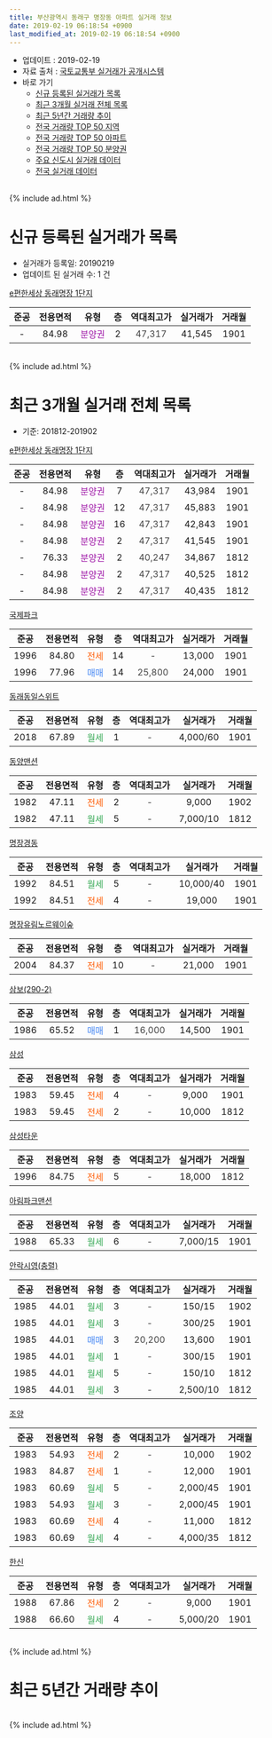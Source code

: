 ```yaml
---
title: 부산광역시 동래구 명장동 아파트 실거래 정보
date: 2019-02-19 06:18:54 +0900
last_modified_at: 2019-02-19 06:18:54 +0900
---
```


* 업데이트 : 2019-02-19
* 자료 출처 : [국토교통부 실거래가 공개시스템](http://rt.molit.go.kr)
* 바로 가기
    * [신규 등록된 실거래가 목록](#신규-등록된-실거래가-목록)
    * [최근 3개월 실거래 전체 목록](#최근-3개월-실거래-전체-목록)
    * [최근 5년간 거래량 추이](#최근-5년간-거래량-추이)
    * [전국 거래량 TOP 50 지역](https://inasie.github.io/apt-trade-info/최근-3개월-전국에서-가장-거래가-많이-발생한-지역)
    * [전국 거래량 TOP 50 아파트](https://inasie.github.io/apt-trade-info/최근-3개월-전국에서-가장-거래가-많이-발생한-아파트)
    * [전국 거래량 TOP 50 분양권](https://inasie.github.io/apt-trade-info/최근-3개월-전국에서-가장-거래가-많이-발생한-분양권)
    * [주요 신도시 실거래 데이터](https://inasie.github.io/apt-trade-info/주요-신도시)
    * [전국 실거래 데이터](https://inasie.github.io/apt-trade-info/전국)
<br>
{% include ad.html %}
<br>

# 신규 등록된 실거래가 목록
* 실거래가 등록일: 20190219
* 업데이트 된 실거래 수: 1 건


[e편한세상 동래명장 1단지](https://search.naver.com/search.naver?query=%EB%B6%80%EC%82%B0%EA%B4%91%EC%97%AD%EC%8B%9C+%EB%8F%99%EB%9E%98%EA%B5%AC+%EB%AA%85%EC%9E%A5%EB%8F%99+e%ED%8E%B8%ED%95%9C%EC%84%B8%EC%83%81+%EB%8F%99%EB%9E%98%EB%AA%85%EC%9E%A5+1%EB%8B%A8%EC%A7%80)

|준공|전용면적|유형|층|역대최고가|실거래가|거래월|
|:---:|:---:|:---:|:---:|:---:|:---:|:---:|
|-|84.98|<span style="color:#9C11A5">분양권</span>|2|<span style="color:#444444">47,317</span>|41,545|1901|


<br>
{% include ad.html %}
<br>

# 최근 3개월 실거래 전체 목록
* 기준: 201812-201902


[e편한세상 동래명장 1단지](https://search.naver.com/search.naver?query=%EB%B6%80%EC%82%B0%EA%B4%91%EC%97%AD%EC%8B%9C+%EB%8F%99%EB%9E%98%EA%B5%AC+%EB%AA%85%EC%9E%A5%EB%8F%99+e%ED%8E%B8%ED%95%9C%EC%84%B8%EC%83%81+%EB%8F%99%EB%9E%98%EB%AA%85%EC%9E%A5+1%EB%8B%A8%EC%A7%80)

|준공|전용면적|유형|층|역대최고가|실거래가|거래월|
|:---:|:---:|:---:|:---:|:---:|:---:|:---:|
|-|84.98|<span style="color:#9C11A5">분양권</span>|7|<span style="color:#444444">47,317</span>|43,984|1901|
|-|84.98|<span style="color:#9C11A5">분양권</span>|12|<span style="color:#444444">47,317</span>|45,883|1901|
|-|84.98|<span style="color:#9C11A5">분양권</span>|16|<span style="color:#444444">47,317</span>|42,843|1901|
|-|84.98|<span style="color:#9C11A5">분양권</span>|2|<span style="color:#444444">47,317</span>|41,545|1901|
|-|76.33|<span style="color:#9C11A5">분양권</span>|2|<span style="color:#444444">40,247</span>|34,867|1812|
|-|84.98|<span style="color:#9C11A5">분양권</span>|2|<span style="color:#444444">47,317</span>|40,525|1812|
|-|84.98|<span style="color:#9C11A5">분양권</span>|2|<span style="color:#444444">47,317</span>|40,435|1812|

[국제파크](https://search.naver.com/search.naver?query=%EB%B6%80%EC%82%B0%EA%B4%91%EC%97%AD%EC%8B%9C+%EB%8F%99%EB%9E%98%EA%B5%AC+%EB%AA%85%EC%9E%A5%EB%8F%99+%EA%B5%AD%EC%A0%9C%ED%8C%8C%ED%81%AC)

|준공|전용면적|유형|층|역대최고가|실거래가|거래월|
|:---:|:---:|:---:|:---:|:---:|:---:|:---:|
|1996|84.80|<span style="color:#ff5a00">전세</span>|14|<span style="color:#444444">-</span>|13,000|1901|
|1996|77.96|<span style="color:#4285f3">매매</span>|14|<span style="color:#444444">25,800</span>|24,000|1901|

[동래동일스위트](https://search.naver.com/search.naver?query=%EB%B6%80%EC%82%B0%EA%B4%91%EC%97%AD%EC%8B%9C+%EB%8F%99%EB%9E%98%EA%B5%AC+%EB%AA%85%EC%9E%A5%EB%8F%99+%EB%8F%99%EB%9E%98%EB%8F%99%EC%9D%BC%EC%8A%A4%EC%9C%84%ED%8A%B8)

|준공|전용면적|유형|층|역대최고가|실거래가|거래월|
|:---:|:---:|:---:|:---:|:---:|:---:|:---:|
|2018|67.89|<span style="color:#34a853">월세</span>|1|<span style="color:#444444">-</span>|4,000/60|1901|

[동양맨션](https://search.naver.com/search.naver?query=%EB%B6%80%EC%82%B0%EA%B4%91%EC%97%AD%EC%8B%9C+%EB%8F%99%EB%9E%98%EA%B5%AC+%EB%AA%85%EC%9E%A5%EB%8F%99+%EB%8F%99%EC%96%91%EB%A7%A8%EC%85%98)

|준공|전용면적|유형|층|역대최고가|실거래가|거래월|
|:---:|:---:|:---:|:---:|:---:|:---:|:---:|
|1982|47.11|<span style="color:#ff5a00">전세</span>|2|<span style="color:#444444">-</span>|9,000|1902|
|1982|47.11|<span style="color:#34a853">월세</span>|5|<span style="color:#444444">-</span>|7,000/10|1812|

[명장경동](https://search.naver.com/search.naver?query=%EB%B6%80%EC%82%B0%EA%B4%91%EC%97%AD%EC%8B%9C+%EB%8F%99%EB%9E%98%EA%B5%AC+%EB%AA%85%EC%9E%A5%EB%8F%99+%EB%AA%85%EC%9E%A5%EA%B2%BD%EB%8F%99)

|준공|전용면적|유형|층|역대최고가|실거래가|거래월|
|:---:|:---:|:---:|:---:|:---:|:---:|:---:|
|1992|84.51|<span style="color:#34a853">월세</span>|5|<span style="color:#444444">-</span>|10,000/40|1901|
|1992|84.51|<span style="color:#ff5a00">전세</span>|4|<span style="color:#444444">-</span>|19,000|1901|

[명장유림노르웨이숲](https://search.naver.com/search.naver?query=%EB%B6%80%EC%82%B0%EA%B4%91%EC%97%AD%EC%8B%9C+%EB%8F%99%EB%9E%98%EA%B5%AC+%EB%AA%85%EC%9E%A5%EB%8F%99+%EB%AA%85%EC%9E%A5%EC%9C%A0%EB%A6%BC%EB%85%B8%EB%A5%B4%EC%9B%A8%EC%9D%B4%EC%88%B2)

|준공|전용면적|유형|층|역대최고가|실거래가|거래월|
|:---:|:---:|:---:|:---:|:---:|:---:|:---:|
|2004|84.37|<span style="color:#ff5a00">전세</span>|10|<span style="color:#444444">-</span>|21,000|1901|

[삼보(290-2)](https://search.naver.com/search.naver?query=%EB%B6%80%EC%82%B0%EA%B4%91%EC%97%AD%EC%8B%9C+%EB%8F%99%EB%9E%98%EA%B5%AC+%EB%AA%85%EC%9E%A5%EB%8F%99+%EC%82%BC%EB%B3%B4%28290-2%29)

|준공|전용면적|유형|층|역대최고가|실거래가|거래월|
|:---:|:---:|:---:|:---:|:---:|:---:|:---:|
|1986|65.52|<span style="color:#4285f3">매매</span>|1|<span style="color:#444444">16,000</span>|14,500|1901|

[삼성](https://search.naver.com/search.naver?query=%EB%B6%80%EC%82%B0%EA%B4%91%EC%97%AD%EC%8B%9C+%EB%8F%99%EB%9E%98%EA%B5%AC+%EB%AA%85%EC%9E%A5%EB%8F%99+%EC%82%BC%EC%84%B1)

|준공|전용면적|유형|층|역대최고가|실거래가|거래월|
|:---:|:---:|:---:|:---:|:---:|:---:|:---:|
|1983|59.45|<span style="color:#ff5a00">전세</span>|4|<span style="color:#444444">-</span>|9,000|1901|
|1983|59.45|<span style="color:#ff5a00">전세</span>|2|<span style="color:#444444">-</span>|10,000|1812|

[삼성타운](https://search.naver.com/search.naver?query=%EB%B6%80%EC%82%B0%EA%B4%91%EC%97%AD%EC%8B%9C+%EB%8F%99%EB%9E%98%EA%B5%AC+%EB%AA%85%EC%9E%A5%EB%8F%99+%EC%82%BC%EC%84%B1%ED%83%80%EC%9A%B4)

|준공|전용면적|유형|층|역대최고가|실거래가|거래월|
|:---:|:---:|:---:|:---:|:---:|:---:|:---:|
|1996|84.75|<span style="color:#ff5a00">전세</span>|5|<span style="color:#444444">-</span>|18,000|1812|

[아림파크맨션](https://search.naver.com/search.naver?query=%EB%B6%80%EC%82%B0%EA%B4%91%EC%97%AD%EC%8B%9C+%EB%8F%99%EB%9E%98%EA%B5%AC+%EB%AA%85%EC%9E%A5%EB%8F%99+%EC%95%84%EB%A6%BC%ED%8C%8C%ED%81%AC%EB%A7%A8%EC%85%98)

|준공|전용면적|유형|층|역대최고가|실거래가|거래월|
|:---:|:---:|:---:|:---:|:---:|:---:|:---:|
|1988|65.33|<span style="color:#34a853">월세</span>|6|<span style="color:#444444">-</span>|7,000/15|1901|

[안락시영(충렬)](https://search.naver.com/search.naver?query=%EB%B6%80%EC%82%B0%EA%B4%91%EC%97%AD%EC%8B%9C+%EB%8F%99%EB%9E%98%EA%B5%AC+%EB%AA%85%EC%9E%A5%EB%8F%99+%EC%95%88%EB%9D%BD%EC%8B%9C%EC%98%81%28%EC%B6%A9%EB%A0%AC%29)

|준공|전용면적|유형|층|역대최고가|실거래가|거래월|
|:---:|:---:|:---:|:---:|:---:|:---:|:---:|
|1985|44.01|<span style="color:#34a853">월세</span>|3|<span style="color:#444444">-</span>|150/15|1902|
|1985|44.01|<span style="color:#34a853">월세</span>|3|<span style="color:#444444">-</span>|300/25|1901|
|1985|44.01|<span style="color:#4285f3">매매</span>|3|<span style="color:#444444">20,200</span>|13,600|1901|
|1985|44.01|<span style="color:#34a853">월세</span>|1|<span style="color:#444444">-</span>|300/15|1901|
|1985|44.01|<span style="color:#34a853">월세</span>|5|<span style="color:#444444">-</span>|150/10|1812|
|1985|44.01|<span style="color:#34a853">월세</span>|3|<span style="color:#444444">-</span>|2,500/10|1812|

[조양](https://search.naver.com/search.naver?query=%EB%B6%80%EC%82%B0%EA%B4%91%EC%97%AD%EC%8B%9C+%EB%8F%99%EB%9E%98%EA%B5%AC+%EB%AA%85%EC%9E%A5%EB%8F%99+%EC%A1%B0%EC%96%91)

|준공|전용면적|유형|층|역대최고가|실거래가|거래월|
|:---:|:---:|:---:|:---:|:---:|:---:|:---:|
|1983|54.93|<span style="color:#ff5a00">전세</span>|2|<span style="color:#444444">-</span>|10,000|1902|
|1983|84.87|<span style="color:#ff5a00">전세</span>|1|<span style="color:#444444">-</span>|12,000|1901|
|1983|60.69|<span style="color:#34a853">월세</span>|5|<span style="color:#444444">-</span>|2,000/45|1901|
|1983|54.93|<span style="color:#34a853">월세</span>|3|<span style="color:#444444">-</span>|2,000/45|1901|
|1983|60.69|<span style="color:#ff5a00">전세</span>|4|<span style="color:#444444">-</span>|11,000|1812|
|1983|60.69|<span style="color:#34a853">월세</span>|4|<span style="color:#444444">-</span>|4,000/35|1812|

[한신](https://search.naver.com/search.naver?query=%EB%B6%80%EC%82%B0%EA%B4%91%EC%97%AD%EC%8B%9C+%EB%8F%99%EB%9E%98%EA%B5%AC+%EB%AA%85%EC%9E%A5%EB%8F%99+%ED%95%9C%EC%8B%A0)

|준공|전용면적|유형|층|역대최고가|실거래가|거래월|
|:---:|:---:|:---:|:---:|:---:|:---:|:---:|
|1988|67.86|<span style="color:#ff5a00">전세</span>|2|<span style="color:#444444">-</span>|9,000|1901|
|1988|66.60|<span style="color:#34a853">월세</span>|4|<span style="color:#444444">-</span>|5,000/20|1901|


<br>
{% include ad.html %}
<br>

# 최근 5년간 거래량 추이


<div style="width:100%;">
    <canvas id="deal_progress" height="200"></canvas>
</div>

<script>
new Chart(document.getElementById("deal_progress"), {
    type: 'line',
    data: {
        labels: ['201402','201403','201404','201405','201406','201407','201408','201409','201410','201411','201412','201501','201502','201503','201504','201505','201506','201507','201508','201509','201510','201511','201512','201601','201602','201603','201604','201605','201606','201607','201608','201609','201610','201611','201612','201701','201702','201703','201704','201705','201706','201707','201708','201709','201710','201711','201712','201801','201802','201803','201804','201805','201806','201807','201808','201809','201810','201811','201812','201901','201902'],
        datasets: [{
            label: '매매',
            pointRadius: 1,
            data: [18, 34, 21, 31, 18, 12, 23, 30, 32, 31, 19, 20, 19, 60, 37, 35, 33, 34, 25, 23, 48, 35, 22, 20, 11, 35, 24, 23, 34, 25, 27, 35, 42, 34, 16, 10, 23, 23, 22, 31, 34, 22, 9, 14, 16, 8, 4, 34, 37, 54, 23, 24, 20, 10, 22, 17, 7, 7, 3, 7, 0],
            borderColor: "rgba(255, 201, 14, 1)",
            backgroundColor: "rgba(255, 201, 14, 0.5)",
            fill: false,
            lineTension: 0
        },{
            label: '전월세',
            pointRadius: 1,
            data: [14, 16, 15, 15, 9, 9, 17, 8, 13, 8, 11, 12, 14, 12, 12, 18, 19, 14, 14, 10, 24, 18, 28, 9, 10, 8, 10, 18, 14, 9, 13, 17, 14, 18, 16, 10, 18, 18, 9, 10, 7, 9, 9, 5, 9, 11, 10, 19, 34, 59, 32, 34, 20, 26, 12, 10, 14, 12, 7, 14, 3],
            borderColor: "rgba(0, 141, 185, 1)",
            backgroundColor: "rgba(0, 141, 185, 0.5)",
            fill: false,
            lineTension: 0
        }
        ]
    },
    options: {
        responsive: true,
        title: {
            display: false
        },
        tooltips: {
            mode: 'index',
            intersect: false
        },
        hover: {
            mode: 'nearest',
            intersect: true
        },
        scales: {
            xAxes: [{
                display: true,
                scaleLabel: {
                    display: true,
                    labelString: '년/월'
                }
            }],
            yAxes: [{
                display: true,
                ticks: {
                    suggestedMin: 0,
                },
                scaleLabel: {
                    display: true,
                    labelString: '실거래 수'
                }
            }]
        }
    }
});

</script>


<br>
{% include ad.html %}
<br>

